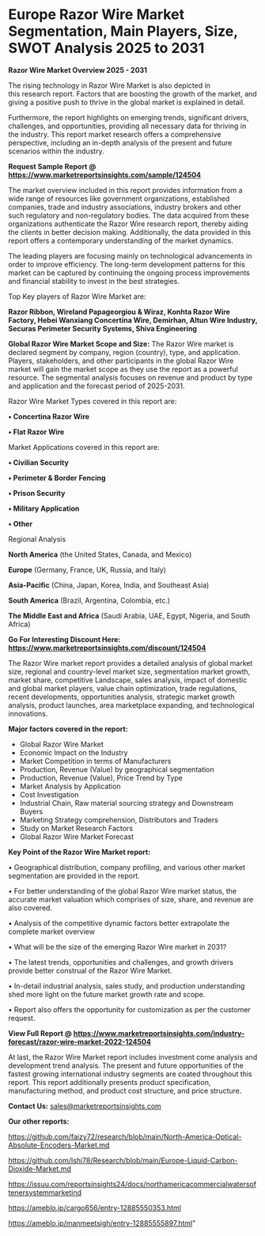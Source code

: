 # Europe Razor Wire Market Segmentation, Main Players, Size, SWOT Analysis 2025 to 2031

<Strong> Razor Wire Market Overview 2025 - 2031</strong>

The rising technology in Razor Wire Market is also depicted in this research report. Factors that are boosting the growth of the market, and giving a positive push to thrive in the global market is explained in detail.

Furthermore, the report highlights on emerging trends, significant drivers, challenges, and opportunities, providing all necessary data for thriving in the industry. This report market research offers a comprehensive perspective, including an in-depth analysis of the present and future scenarios within the industry.

<strong>Request Sample Report @ <a href=https://www.marketreportsinsights.com/sample/124504>https://www.marketreportsinsights.com/sample/124504</a></strong>

The market overview included in this report provides information from a wide range of resources like government organizations, established companies, trade and industry associations, industry brokers and other such regulatory and non-regulatory bodies. The data acquired from these organizations authenticate the Razor Wire research report, thereby aiding the clients in better decision making. Additionally, the data provided in this report offers a contemporary understanding of the market dynamics.

The leading players are focusing mainly on technological advancements in order to improve efficiency. The long-term development patterns for this market can be captured by continuing the ongoing process improvements and financial stability to invest in the best strategies.

Top Key players of Razor Wire Market are:

<strong>Razor Ribbon, Wireland Papageorgiou & Wiraz, Konhta Razor Wire Factory, Hebei Wanxiang Concertina Wire, Demirhan, Altun Wire Industry, Securas Perimeter Security Systems, Shiva Engineering</strong>

<strong><b>Global Razor Wire Market Scope and Size:</b></strong>
The Razor Wire market is declared segment by company, region (country), type, and application. Players, stakeholders, and other participants in the global Razor Wire market will gain the market scope as they use the report as a powerful resource. The segmental analysis focuses on revenue and product by type and application and the forecast period of 2025-2031.

Razor Wire Market Types covered in this report are:

<strong>• Concertina Razor Wire

• Flat Razor Wire</strong>

Market Applications covered in this report are:

<strong>• Civilian Security

• Perimeter & Border Fencing

• Prison Security

• Military Application

• Other</strong> 

Regional Analysis

<strong>North America</strong> (the United States, Canada, and Mexico)

<strong>Europe</strong> (Germany, France, UK, Russia, and Italy)

<strong>Asia-Pacific</strong> (China, Japan, Korea, India, and Southeast Asia)

<strong>South America</strong> (Brazil, Argentina, Colombia, etc.)

<strong>The Middle East and Africa</strong> (Saudi Arabia, UAE, Egypt, Nigeria, and South Africa)

<strong>Go For Interesting Discount Here: <a href=https://www.marketreportsinsights.com/discount/124504>https://www.marketreportsinsights.com/discount/124504</a></strong>

The Razor Wire market report provides a detailed analysis of global market size, regional and country-level market size, segmentation market growth, market share, competitive Landscape, sales analysis, impact of domestic and global market players, value chain optimization, trade regulations, recent developments, opportunities analysis, strategic market growth analysis, product launches, area marketplace expanding, and technological innovations.

<strong><b>Major factors covered in the report:</b></strong>
<ul>
  <li>Global Razor Wire Market </li>
  <li>Economic Impact on the Industry</li>
  <li>Market Competition in terms of Manufacturers</li>
  <li>Production, Revenue (Value) by geographical segmentation</li>
  <li>Production, Revenue (Value), Price Trend by Type</li>
  <li>Market Analysis by Application</li>
  <li>Cost Investigation</li>
  <li>Industrial Chain, Raw material sourcing strategy and Downstream Buyers</li>
  <li>Marketing Strategy comprehension, Distributors and Traders</li>
  <li>Study on Market Research Factors</li>
  <li>Global Razor Wire Market Forecast</li>
</ul>

<strong><b>Key Point of the Razor Wire Market report:</b></strong>

• Geographical distribution, company profiling, and various other market segmentation are provided in the report.

• For better understanding of the global Razor Wire market status, the accurate market valuation which comprises of size, share, and revenue are also covered.

• Analysis of the competitive dynamic factors better extrapolate the complete market overview

• What will be the size of the emerging Razor Wire market in 2031?

• The latest trends, opportunities and challenges, and growth drivers provide better construal of the Razor Wire Market.

• In-detail industrial analysis, sales study, and production understanding shed more light on the future market growth rate and scope.

• Report also offers the opportunity for customization as per the customer request.

<strong><b>View Full Report @ <a href=https://www.marketreportsinsights.com/industry-forecast/razor-wire-market-2022-124504>https://www.marketreportsinsights.com/industry-forecast/razor-wire-market-2022-124504</a></b></strong>


At last, the Razor Wire Market report includes investment come analysis and development trend analysis. The present and future opportunities of the fastest growing international industry segments are coated throughout this report. This report additionally presents product specification, manufacturing method, and product cost structure, and price structure.

<strong>Contact Us:</strong>
sales@marketreportsinsights.com

<strong>Our other reports:</strong>

<a href=https://github.com/faizy72/research/blob/main/North-America-Optical-Absolute-Encoders-Market.md>https://github.com/faizy72/research/blob/main/North-America-Optical-Absolute-Encoders-Market.md</a>

<a href=https://github.com/Ishi78/Research/blob/main/Europe-Liquid-Carbon-Dioxide-Market.md>https://github.com/Ishi78/Research/blob/main/Europe-Liquid-Carbon-Dioxide-Market.md</a>

<a href=https://issuu.com/reportsinsights24/docs/northamericacommercialwatersoftenersystemmarketind>https://issuu.com/reportsinsights24/docs/northamericacommercialwatersoftenersystemmarketind</a>

<a href=https://ameblo.jp/cargo656/entry-12885550353.html>https://ameblo.jp/cargo656/entry-12885550353.html</a>

<a href=https://ameblo.jp/manmeetsigh/entry-12885555897.html>https://ameblo.jp/manmeetsigh/entry-12885555897.html</a>"
